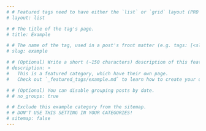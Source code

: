 ```yaml
---
# # Featured tags need to have either the `list` or `grid` layout (PRO only).
# layout: list

# # The title of the tag's page.
# title: Example

# # The name of the tag, used in a post's front matter (e.g. tags: [<slug>]).
# slug: example

# # (Optional) Write a short (~150 characters) description of this featured tag.
# description: >
#   This is a featured category, which have their own page.
#   Check out `_featured_tags/example.md` to learn how to create your own.

# # (Optional) You can disable grouping posts by date.
# # no_groups: true

# # Exclude this example category from the sitemap.
# # DON'T USE THIS SETTING IN YOUR CATEGORIES!
# sitemap: false
---
```

